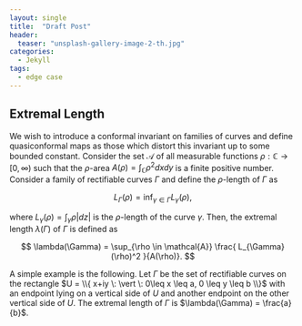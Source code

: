 ```yaml
---
layout: single
title:  "Draft Post"
header:
  teaser: "unsplash-gallery-image-2-th.jpg"
categories:
  - Jekyll
tags:
  - edge case
---
```


## Extremal Length

We wish to introduce a conformal invariant on families of curves and define quasiconformal maps as those which distort this invariant up to some bounded constant. Consider the set $\mathcal{A}$ of all measurable functions $\rho: \mathbb{C} \to [0,\infty)$ such that the $\rho$-area $A(\rho) = \int_{\mathbb{C}} \rho^2 dx dy$ is a finite positive number. Consider a family of rectifiable curves $\Gamma$ and define the $\rho$-length of $\Gamma$ as

$$
L_{\Gamma} (\rho) = \inf_{\gamma \in \Gamma} L_{\gamma}(\rho),
$$

where $L_{\gamma}(\rho) = \int_\gamma \rho \vert dz \vert$ is the $\rho$-length of the curve $\gamma$. Then, the extremal length $\lambda(\Gamma)$ of $\Gamma$ is defined as

$$
\lambda(\Gamma) = \sup_{\rho \in \mathcal{A}} \frac{ L_{\Gamma}(\rho)^2 }{A(\rho)}.
$$

A simple example is the following. Let $\Gamma$ be the set of rectifiable curves on the rectangle $U = \\{ x+iy \: \vert \: 0\leq x \leq a, 0 \leq y \leq b \\}$ with an endpoint lying on a vertical side of $U$ and another endpoint on the other vertical side of $U$. The extremal length of $\Gamma$ is $\lambda(\Gamma) = \frac{a}{b}$.
